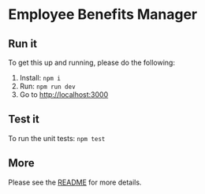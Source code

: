 # Employee Benefits Manager

## Run it

To get this up and running, please do the following:

1. Install: `npm i`
1. Run: `npm run dev`
1. Go to [http://localhost:3000](http://localhost:3000)

## Test it

To run the unit tests: `npm test`

## More

Please see the [README](./README.md) for more details.
